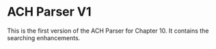 # ACH Parser V1

This is the first version of the ACH Parser for Chapter 10. It contains the searching enhancements.